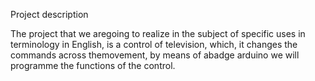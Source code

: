  Project description

The project that we aregoing to realize in the subject of specific uses in terminology in English, is a control of television, which, it changes    the commands across themovement, by means of abadge arduino we will programme the functions of the control.